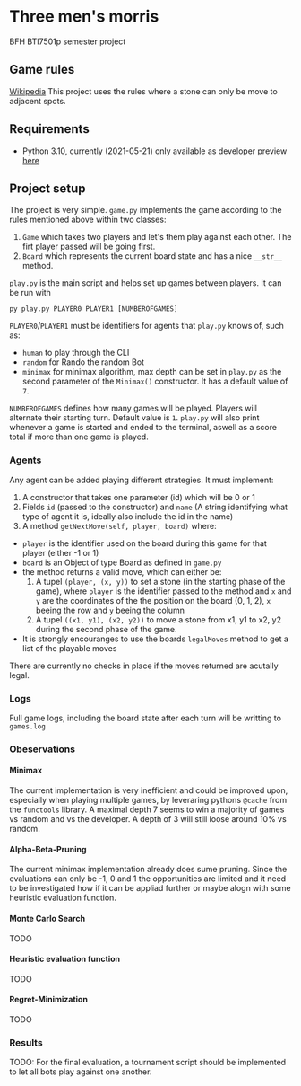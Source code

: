 # Three men's morris
BFH BTI7501p semester project

## Game rules
[Wikipedia](https://en.wikipedia.org/wiki/Three_men%27s_morris)
This project uses the rules where a stone can only be move to adjacent spots.

## Requirements
- Python 3.10, currently (2021-05-21) only available as developer preview [here](https://www.python.org/downloads/release/python-3100a7/)

## Project setup
The project is very simple.
`game.py` implements the game according to the rules mentioned above within two classes:
1. `Game` which takes two players and let's them play against each other. The firt player passed will be going first.
2. `Board` which represents the current board state and has a nice `__str__` method.

`play.py` is the main script and helps set up games between players.
It can be run with 

`py play.py PLAYER0 PLAYER1 [NUMBEROFGAMES]`

`PLAYER0`/`PLAYER1` must be identifiers for agents that `play.py` knows of, such as:
- `human` to play through the CLI
- `random` for Rando the random Bot
- `minimax` for minimax algorithm, max depth can be set in `play.py` as the second parameter of the `Minimax()` constructor. It has a default value of `7`.

`NUMBEROFGAMES` defines how many games will be played. Players will alternate their starting turn. Default value is `1`.
`play.py` will also print whenever a game is started and ended to the terminal, aswell as a score total if more than one game is played.

### Agents
Any agent can be added playing different strategies.
It must implement:
1. A constructor that takes one parameter (id) which will be 0 or 1
2. Fields `id` (passed to the constructor) and `name` (A string identifying what type of agent it is, ideally also include the id in the name)
3. A method `getNextMove(self, player, board)` where:
  * `player` is the identifier used on the board during this game for that player (either -1 or 1)
  * `board` is an Object of type Board as defined in `game.py`
  * the method returns a valid move, which can either be:
    1. A tupel `(player, (x, y))` to set a stone (in the starting phase of the game), where `player` is the identifier passed to the method and `x` and `y` are the coordinates of the the position on the board (0, 1, 2), `x` beeing the row and `y` beeing the column
    2. A tupel `((x1, y1), (x2, y2))` to move a stone from x1, y1 to x2, y2 during the second phase of the game.
  * It is strongly encouranges to use the boards `legalMoves` method to get a list of the playable moves

There are currently no checks in place if the moves returned are acutally legal.

### Logs
Full game logs, including the board state after each turn will be writting to `games.log`


### Obeservations
#### Minimax
The current implementation is very inefficient and could be improved upon, especially when playing multiple games, by leveraring pythons `@cache` from the `functools` library.
A maximal depth 7 seems to win a majority of games vs random and vs the developer. A depth of 3 will still loose around 10% vs random.

#### Alpha-Beta-Pruning
The current minimax implementation already does sume pruning. Since the evaluations can only be -1, 0 and 1 the opportunities are limited and it need to be investigated how if it can be appliad further or maybe alogn with some heuristic evaluation function.

#### Monte Carlo Search
TODO

#### Heuristic evaluation function
TODO

#### Regret-Minimization
TODO

### Results
TODO: For the final evaluation, a tournament script should be implemented to let all bots play against one another.
